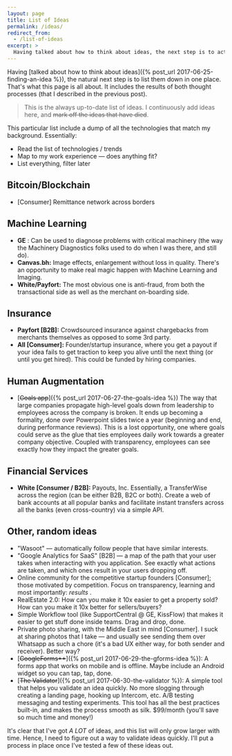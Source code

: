 ```yaml
---
layout: page
title: List of Ideas
permalink: /ideas/
redirect_from:
  - /list-of-ideas
excerpt: >
  Having talked about how to think about ideas, the next step is to actually list them all down. That's what I'm doing in this post.
---
```

Having [talked about how to think about ideas]({% post_url 2017-06-25-finding-an-idea %}), the natural next step is to list them down in one place. That's what this page is all about. It includes the results of both thought processes (that I described in the previous post).

> This is the always up-to-date list of ideas. I continuously add ideas here, and ~~mark off the ideas that have died~~.

This particular list include a dump of all the technologies that match my background. Essentially:

- Read the list of technologies / trends
- Map to my work experience &mdash; does anything fit?
- List everything, filter later

## Bitcoin/Blockchain

- [Consumer] Remittance network across borders

## Machine Learning

-  **GE** : Can be used to diagnose problems with critical machinery (the way the Machinery Diagnostics folks used to do when I was there, and still do). 
-  **Canvas.bh:** Image effects, enlargement without loss in quality. There's an opportunity to make real magic happen with Machine Learning and Imaging.
-  **White/Payfort:** The most obvious one is anti-fraud, from both the transactional side as well as the merchant on-boarding side.

## Insurance

-  **Payfort [B2B]:** Crowdsourced insurance against chargebacks from merchants themselves as opposed to some 3rd party.
-  **All [Consumer]:** Founder/startup insurance, where you get a payout if your idea fails to get traction to keep you alive until the next thing (or until you get hired). This could be funded by hiring companies.

## Human Augmentation

-  [~~Goals app~~]({% post_url 2017-06-27-the-goals-idea %}) The way that large companies propagate high-level goals down from leadership to employees across the company is broken. It ends up becoming a formality, done over Powerpoint slides twice a year (beginning and end, during performance reviews). This is a lost opportunity, one where goals could serve as the glue that ties employees daily work towards a greater company objective. Coupled with transparency, employees can see exactly how they impact the greater goals.

## Financial Services

-  **White [Consumer / B2B]:** Payouts, Inc. Essentially, a TransferWise across the region (can be either B2B, B2C or both). Create a web of bank accounts at all popular banks and facilitate instant transfers across all the banks (even cross-country) via a simple API.

## Other, random ideas

- "Wasoot" &mdash; automatically follow people that have similar interests. 
- "Google Analytics for SaaS" [B2B] — a map of the path that your user takes when interacting with you application. See exactly what actions are taken, and which ones result in your users dropping off.
- Online community for the competitive startup founders [Consumer]; those motivated by competition. Focus on transparency, learning and most importantly: _results_ .
- RealEstate 2.0: How can you make it 10x easier to get a property sold? How can you make it 10x better for sellers/buyers?
- Simple Workflow tool (like SupportCentral @ GE, KissFlow) that makes it easier to get stuff done inside teams. Drag and drop, done.
- Private photo sharing, with the Middle East in mind [Consumer]. I suck at sharing photos that I take — and usually see sending them over Whatsapp as such a chore (it's a bad UX either way, for both sender and receiver). Better way?
- [~~GoogleForms++~~]({% post_url 2017-06-29-the-gforms-idea %}): A forms app that works on mobile and is offline. Maybe include an Android widget so you can tap, tap, done.
- [~~The Validator~~]({% post_url 2017-06-30-the-validator %}): A simple tool that helps you validate an idea quickly. No more slogging through creating a landing page, hooking up Intercom, etc. A/B testing messaging and testing experiments. This tool has all the best practices built-in, and makes the process smooth as silk. $99/month (you'll save so much time and money!)

It's clear that I've got *A LOT* of ideas, and this list will only grow larger with time. Hence, I need to figure out a way to validate ideas quickly. I'll put a process in place once I've tested a few of these ideas out.
